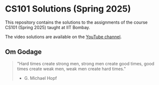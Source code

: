 # CS101 Solutions (Spring 2025)
This repository contains the solutions to the assignments of the course CS101 (Spring 2025) taught at IIT Bombay.

The video solutions are available on the [YouTube channel](https://www.youtube.com/@0-JackFrost-0).
## Om Godage

> "Hard times create strong men, strong men create good times, good times create weak men, weak men create hard times."
> - G. Michael Hopf